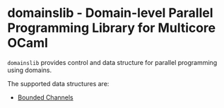 # domainslib - Domain-level Parallel Programming Library for Multicore OCaml

`domainslib` provides control and data structure for parallel programming using
domains.

The supported data structures are:

* [Bounded Channels](https://github.com/ocaml-multicore/domainslib/blob/master/lib/chan.mli)
